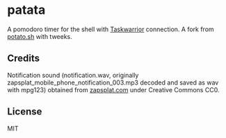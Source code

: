 # patata

A pomodoro timer for the shell with [Taskwarrior](https.taskwarrior.org)
connection.
A fork from [potato.sh](https://github.com/rrmelcer/potato.git) with tweeks.

## Credits
Notification sound (notification.wav, originally
zapsplat\_mobile\_phone\_notification\_003.mp3 decoded and saved as wav with
mpg123)
obtained from [zapsplat.com](https://www.zapsplat.com/) under Creative Commons
CC0.

## License
MIT
